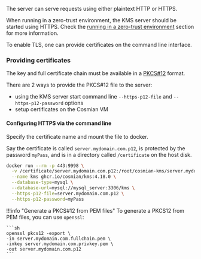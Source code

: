 The server can serve requests using either plaintext HTTP or HTTPS.

When running in a zero-trust environment, the KMS server should be started using HTTPS.
Check the [running in a zero-trust environment](./zero_trust.md) section for more information.

To enable TLS, one can provide certificates on the command line interface.

### Providing certificates

The key and full certificate chain must be available in a [PKCS#12](https://en.wikipedia.org/wiki/PKCS_12) format.

There are 2 ways to provide the PKCS#12 file to the server:

- using the KMS server start command line  `--https-p12-file` and `--https-p12-password` options
- setup certificates on the Cosmian VM

#### Configuring HTTPS via the command line

Specify the certificate name and mount the file to docker.

Say the certificate is called `server.mydomain.com.p12`, is protected by the password `myPass`, and is in a directory called `/certificate` on the host disk.

```sh
docker run --rm -p 443:9998 \
  -v /certificate/server.mydomain.com.p12:/root/cosmian-kms/server.mydomain.com.p12 \
  --name kms ghcr.io/cosmian/kms:4.18.0 \
  --database-type=mysql \
  --database-url=mysql://mysql_server:3306/kms \
  --https-p12-file=server.mydomain.com.p12 \
  --https-p12-password=myPass
```

!!!info "Generate a PKCS#12 from PEM files"
    To generate a PKCS12 from PEM files, you can use `openssl`:

    ```sh
    openssl pkcs12 -export \
    -in server.mydomain.com.fullchain.pem \
    -inkey server.mydomain.com.privkey.pem \
    -out server.mydomain.com.p12
    ```
